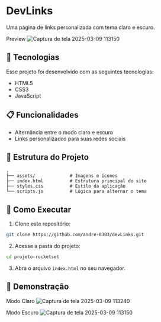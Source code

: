 # DevLinks

Uma página de links personalizada com tema claro e escuro.

Preview ![Captura de tela 2025-03-09 113150](https://github.com/user-attachments/assets/4bc121bb-821e-445e-89b7-db0cca1dd44b)

## 🚀 Tecnologias

Esse projeto foi desenvolvido com as seguintes tecnologias:

- HTML5
- CSS3
- JavaScript

## 📋 Funcionalidades

- Alternância entre o modo claro e escuro
- Links personalizados para suas redes sociais

## 📂 Estrutura do Projeto

```
.
├── assets/             # Imagens e ícones
├── index.html          # Estrutura principal do site
├── styles.css          # Estilo da aplicação
└── scripts.js          # Lógica para alternar o tema
```

## 🎯 Como Executar

1. Clone este repositório:

```bash
git clone https://github.com/andre-0303/devLinks.git
```

2. Acesse a pasta do projeto:

```bash
cd projeto-rocketset
```

3. Abra o arquivo `index.html` no seu navegador.

## 📸 Demonstração

Modo Claro ![Captura de tela 2025-03-09 113240](https://github.com/user-attachments/assets/8c656c2f-f4cf-4bac-b734-e9efcbba7fbb)

Modo Escuro ![Captura de tela 2025-03-09 113150](https://github.com/user-attachments/assets/4bc121bb-821e-445e-89b7-db0cca1dd44b)



